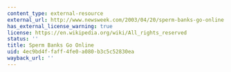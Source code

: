 ```yaml
---
content_type: external-resource
external_url: http://www.newsweek.com/2003/04/20/sperm-banks-go-online.html
has_external_license_warning: true
license: https://en.wikipedia.org/wiki/All_rights_reserved
status: ''
title: Sperm Banks Go Online
uid: 4ec9bd4f-faff-4fe0-a080-b3c5c52830ea
wayback_url: ''
---
```

